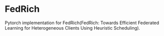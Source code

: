 # FedRich
Pytorch implementation for FedRich(FedRich: Towards Efficient Federated Learning for Heterogeneous Clients Using Heuristic Scheduling).
